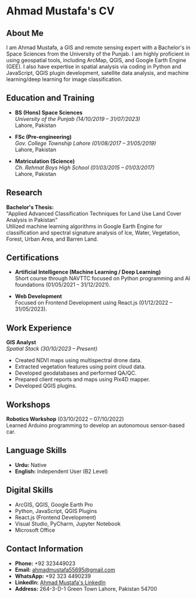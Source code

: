 # Ahmad Mustafa's CV

## About Me
I am Ahmad Mustafa, a GIS and remote sensing expert with a Bachelor's in Space Sciences from the University of the Punjab. I am highly proficient in using geospatial tools, including ArcMap, QGIS, and Google Earth Engine (GEE). I also have expertise in spatial analysis via coding in Python and JavaScript, QGIS plugin development, satellite data analysis, and machine learning/deep learning for image classification.

## Education and Training
- **BS (Hons) Space Sciences**  
  _University of the Punjab (14/10/2019 – 31/07/2023)_  
  Lahore, Pakistan  

- **FSc (Pre-engineering)**  
  _Gov. College Township Lahore (01/08/2017 – 31/05/2019)_  
  Lahore, Pakistan  

- **Matriculation (Science)**  
  _Ch. Rehmat Boys High School (01/03/2015 – 01/03/2017)_  
  Lahore, Pakistan  

## Research
**Bachelor's Thesis:**  
"Applied Advanced Classification Techniques for Land Use Land Cover Analysis in Pakistan"  
Utilized machine learning algorithms in Google Earth Engine for classification and spectral signature analysis of Ice, Water, Vegetation, Forest, Urban Area, and Barren Land.

## Certifications
- **Artificial Intelligence (Machine Learning / Deep Learning)**  
  Short course through NAVTTC focused on Python programming and AI foundations (01/05/2021 – 31/12/2021).

- **Web Development**  
  Focused on Frontend Development using React.js (01/12/2022 – 31/05/2023).

## Work Experience
**GIS Analyst**  
_Spatial Stack (30/10/2023 – Present)_  
- Created NDVI maps using multispectral drone data.  
- Extracted vegetation features using point cloud data.  
- Developed geodatabases and performed QA/QC.  
- Prepared client reports and maps using Pix4D mapper.  
- Developed QGIS plugins.

## Workshops
**Robotics Workshop** (03/10/2022 – 07/10/2022)  
Learned Arduino programming to develop an autonomous sensor-based car.

## Language Skills
- **Urdu:** Native  
- **English:** Independent User (B2 Level)

## Digital Skills
- ArcGIS, QGIS, Google Earth Pro  
- Python, JavaScript, QGIS Plugins  
- React.js (Frontend Development)  
- Visual Studio, PyCharm, Jupyter Notebook  
- Microsoft Office

## Contact Information
- **Phone:** +92 323449023  
- **Email:** ahmadmustafa55695@gmail.com  
- **WhatsApp:** +92 323 4490239  
- **LinkedIn:** [Ahmad Mustafa's LinkedIn](www.linkedin.com/in/ahmad-mustafa27)  
- **Address:** 264-3-D-1 Green Town Lahore, Pakistan 54700  
